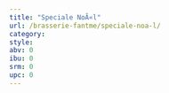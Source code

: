 ```yaml
---
title: "Speciale NoÃ«l"
url: /brasserie-fantme/speciale-noa-l/
category: 
style: 
abv: 0
ibu: 0
srm: 0
upc: 0
---
```


